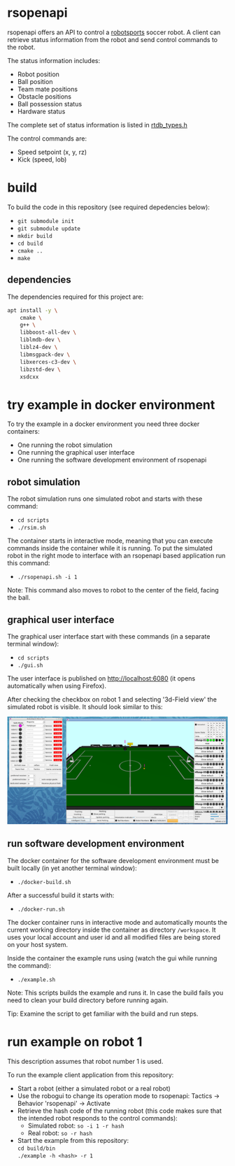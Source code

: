 # rsopenapi

rsopenapi offers an API to control a [robotsports](https://www.robotsports.nl) soccer robot. A client can retrieve status information from the robot and send control commands to the robot.

The status information includes:

* Robot position
* Ball position
* Team mate positions
* Obstacle positions
* Ball possession status
* Hardware status

The complete set of status information is listed in [rtdb_types.h](src/include/rtdb_types.h)

The control commands are:

* Speed setpoint (x, y, rz)
* Kick (speed, lob)

# build

To build the code in this repository (see required depedencies below):

* `git submodule init`
* `git submodule update`
* `mkdir build`
* `cd build`
* `cmake ..`
* `make`

## dependencies

The dependencies required for this project are:

```sh
apt install -y \
    cmake \
    g++ \
    libboost-all-dev \
    liblmdb-dev \
    liblz4-dev \
    libmsgpack-dev \
    libxerces-c3-dev \
    libzstd-dev \
    xsdcxx
```

# try example in docker environment

To try the example in a docker environment you need three docker containers:

* One running the robot simulation
* One running the graphical user interface
* One running the software development environment of rsopenapi

## robot simulation

The robot simulation runs one simulated robot and starts with these command:

* `cd scripts`
* `./rsim.sh`

The container starts in interactive mode, meaning that you can execute commands
inside the container while it is running. To put the simulated robot in the
right mode to interface with an rsopenapi based application run this command:

* `./rsopenapi.sh -i 1`

Note: This command also moves to robot to the center of the field, facing the
ball.

## graphical user interface

The graphical user interface start with these commands (in a separate terminal window):

* `cd scripts`
* `./gui.sh`

The user interface is published on [http://localhost:6080](http://localhost:6080/)
(it opens automatically when using Firefox).

After checking the checkbox on robot 1 and selecting '3d-Field view' the simulated robot is visible. It should look similar to this:

![robogui](images/docker-gui.png?raw=true)

## run software development environment

The docker container for the software development environment must be built locally (in yet another terminal window):

* `./docker-build.sh`

After a successful build it starts with:

* `./docker-run.sh`

The docker container runs in interactive mode and automatically mounts the
current working directory inside the container as directory `/workspace`.
It uses your local account and user id and all modified files are being stored on your host system.

Inside the container the example runs using (watch the gui while running the command):

* `./example.sh`

Note: This scripts builds the example and runs it. In case the build fails you need to clean your build directory before running again.

Tip: Examine the script to get familiar with the build and run steps.

# run example on robot 1

This description assumes that robot number 1 is used.

To run the example client application from this repository:

* Start a robot (either a simulated robot or a real robot)
* Use the robogui to change its operation mode to rsopenapi: Tactics -> Behavior 'rsopenapi' -> Activate
* Retrieve the hash code of the running robot (this code makes sure that the intended robot responds to the control commands):
    * Simulated robot: `so -i 1 -r hash`
    * Real robot: `so -r hash`
* Start the example from this repository:  
  `cd build/bin`  
  `./example -h <hash> -r 1`

